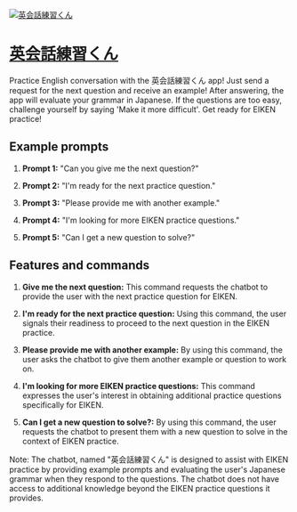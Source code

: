 [![英会話練習くん](https://files.oaiusercontent.com/file-N6WRg5laqEFyLxMwnYx6myMd?se=2123-10-17T06%3A25%3A31Z&sp=r&sv=2021-08-06&sr=b&rscc=max-age%3D31536000%2C%20immutable&rscd=attachment%3B%20filename%3Db29a69e5-7238-4be2-80fe-44442f1eaf95.png&sig=Fbh6htFRU9LUeX1N%2BK/BqgRuZb8pThex5CbAbhG901U%3D)](https://chat.openai.com/g/g-bQvt5FmRX-ying-hui-hua-lian-xi-kun)

# [英会話練習くん](https://chat.openai.com/g/g-bQvt5FmRX-ying-hui-hua-lian-xi-kun)

Practice English conversation with the 英会話練習くん app! Just send a request for the next question and receive an example! After answering, the app will evaluate your grammar in Japanese. If the questions are too easy, challenge yourself by saying 'Make it more difficult'. Get ready for EIKEN practice!

## Example prompts

1. **Prompt 1:** "Can you give me the next question?"

2. **Prompt 2:** "I'm ready for the next practice question."

3. **Prompt 3:** "Please provide me with another example."

4. **Prompt 4:** "I'm looking for more EIKEN practice questions."

5. **Prompt 5:** "Can I get a new question to solve?"

## Features and commands

1. **Give me the next question:** This command requests the chatbot to provide the user with the next practice question for EIKEN.

2. **I'm ready for the next practice question:** Using this command, the user signals their readiness to proceed to the next question in the EIKEN practice.

3. **Please provide me with another example:** By using this command, the user asks the chatbot to give them another example or question to work on.

4. **I'm looking for more EIKEN practice questions:** This command expresses the user's interest in obtaining additional practice questions specifically for EIKEN.

5. **Can I get a new question to solve?:** By using this command, the user requests the chatbot to present them with a new question to solve in the context of EIKEN practice.

Note: The chatbot, named "英会話練習くん" is designed to assist with EIKEN practice by providing example prompts and evaluating the user's Japanese grammar when they respond to the questions. The chatbot does not have access to additional knowledge beyond the EIKEN practice questions it provides.